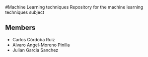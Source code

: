 #Machine Learning techniques
Repository for the machine learning techniques subject

## Members
* Carlos Córdoba Ruiz
* Alvaro Angel-Moreno Pinilla
* Julian Garcia Sanchez
